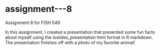 # assignment---8
Assignment 8 for FISH 549

In this assignment, I created a presentation that presented some fun facts about myself using the ioslides_presentation html format in R markdown. The presentation finishes off with a photo of my favorite animal!
